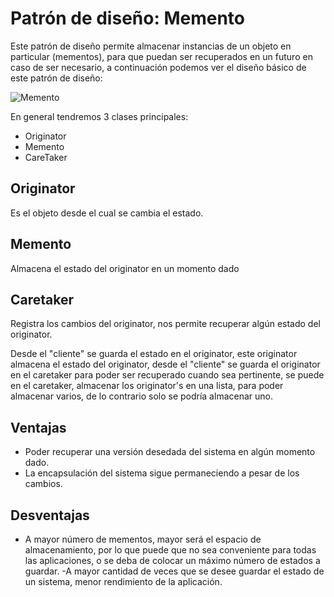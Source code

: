 # Patrón de diseño: Memento
Este patrón de diseño permite almacenar instancias de un objeto en particular (mementos), para que puedan ser recuperados en un futuro en caso de ser necesario, a continuación podemos ver el diseño básico de este patrón de diseño:

![Memento](https://www.tutorialspoint.com/design_pattern/images/memento_pattern_uml_diagram.jpg)

En general tendremos 3 clases principales:
- Originator
- Memento
- CareTaker

## Originator
Es el objeto desde el cual se cambia el estado.

## Memento
Almacena el estado del originator en un momento dado

## Caretaker
Registra los cambios del originator, nos permite recuperar algún estado del originator.

Desde el "cliente" se guarda el estado en el originator, este originator almacena el estado del originator, desde el "cliente" se guarda el originator en el caretaker para poder ser recuperado cuando sea pertinente, se puede en el caretaker, almacenar los originator's en una lista, para poder almacenar varios, de lo contrario solo se podría almacenar uno.

## Ventajas
- Poder recuperar una versión desedada del sistema en algún momento dado.
- La encapsulación del sistema sigue permaneciendo a pesar de los cambios.

## Desventajas
- A mayor número de mementos, mayor será el espacio de almacenamiento, por lo que puede que no sea conveniente para todas las aplicaciones, o se deba de colocar un máximo número de estados a guardar.
-A mayor cantidad de veces que se desee guardar el estado de un sistema, menor rendimiento de la aplicación.
